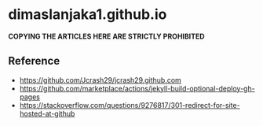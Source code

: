 # dimaslanjaka1.github.io

**COPYING THE ARTICLES HERE ARE STRICTLY PROHIBITED**


## Reference
- https://github.com/Jcrash29/jcrash29.github.com
- https://github.com/marketplace/actions/jekyll-build-optional-deploy-gh-pages
- https://stackoverflow.com/questions/9276817/301-redirect-for-site-hosted-at-github